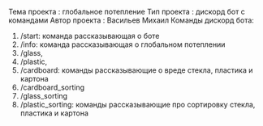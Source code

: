 Тема проекта : глобальное потепление
Тип проекта : дискорд бот с командами
Автор проекта : Васильев Михаил
Команды дискорд бота:
1) /start: команда рассказывающая о боте
2) /info: команда рассказывающая о глобальном потеплении
3) /glass, 
4) /plastic,
5) /cardboard:
 команды рассказывающие о вреде стекла, пластика и картона
6) /cardboard_sorting
7) /glass_sorting
8) /plastic_sorting:
 команды рассказывающие про сортировку стекла, пластика и картона